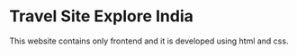 # Travel Site Explore India
This website contains only frontend and it is developed using html and css.
